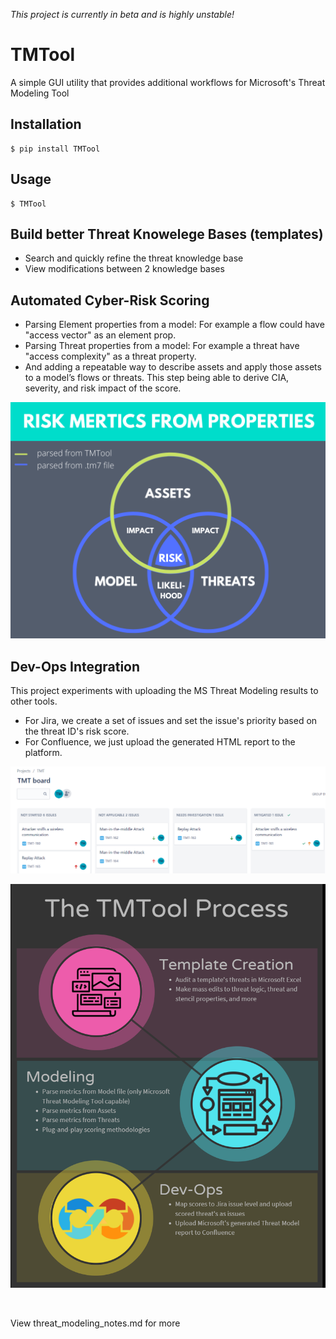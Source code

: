 *This project is currently in beta and is highly unstable!* 

# TMTool

A simple GUI utility that provides additional workflows for Microsoft's Threat Modeling Tool

## Installation

```
$ pip install TMTool
```

## Usage

```
$ TMTool
```

## Build better Threat Knowelege Bases (templates)
- Search and quickly refine the threat knowledge base
- View modifications between 2 knowledge bases

## Automated Cyber-Risk Scoring

- Parsing Element properties from a model: For example a flow could have "access vector" as an element prop. 
- Parsing Threat properties from a model: For example a threat have "access complexity" as a threat property.
- And adding a repeatable way to describe assets and apply those assets to a model’s flows or threats. This step being able to derive CIA, severity, and risk impact of the score.

![](https://github.com/tmart234/TMT/blob/main/README.assets/risk_venn_diagram.png)

## Dev-Ops Integration

This project experiments with uploading the MS Threat Modeling results to other tools. 
- For Jira, we create a set of issues and set the issue's priority based on the threat ID's risk score. 
- For Confluence, we just upload the generated HTML report to the platform.

![](https://github.com/tmart234/TMT/blob/main/README.assets/TMT_boards.png)





![](https://github.com/tmart234/TMT/blob/main/README.assets/TMTool.png)



​    

View threat_modeling_notes.md for more

